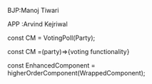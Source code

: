 BJP:Manoj Tiwari

APP :Arvind Kejriwal

const CM = VotingPoll(Party);

const CM =(party)=>{voting functionality}

const EnhancedComponent = higherOrderComponent(WrappedComponent);

